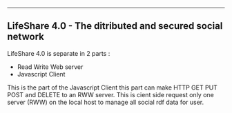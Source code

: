 -----------------------------------------------------------
 LifeShare 4.0 - The ditributed and secured social network
-----------------------------------------------------------

LifeShare 4.0 is separate in 2 parts : 
- Read Write Web server
- Javascript Client

This is the part of the Javascript Client this part can make HTTP GET PUT POST and DELETE
to an RWW server. This is cient side request only one server (RWW) on the local host to manage
all social rdf data for user.
